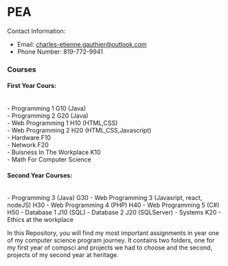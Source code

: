 # PEA
Contact Information:<br/>
- Email: charles-etienne.gauthier@outlook.com<br/>
- Phone Number: 819-772-9941<br/>
<h3>Courses</h3>
<h4>First Year Cours:</h4><br/>
- Programming 1 G10 (Java)<br/>
- Programming 2 G20 (Java)<br/>
- Web Programming 1 H10 (HTML,CSS)<br/>
- Web Programming 2 H20 (HTML,CSS,Javascript)<br/>
- Hardware F10<br/>
- Network F20<br/>
- Buisness In The Workplace K10<br/>
- Math For Computer Science<br/>

<h4>Second Year Courses:</h4><br/>
- Programming 3 (Java) G30
- Web Programming 3 (Javasript, react, nodeJS) H30
- Web Programming 4 (PHP) H40
- Web Programming 5 (C#) H50
- Database 1 J10 (SQL)
- Database 2 J20 (SQLServer)
- Systems K20
- Ethics at the workplace 

In this Repository, you will find my most important assignments in year one of my computer science program journey.
It contains two folders, one for my first year of compsci and projects we had to choose and the second, projects of my second year at heritage.


